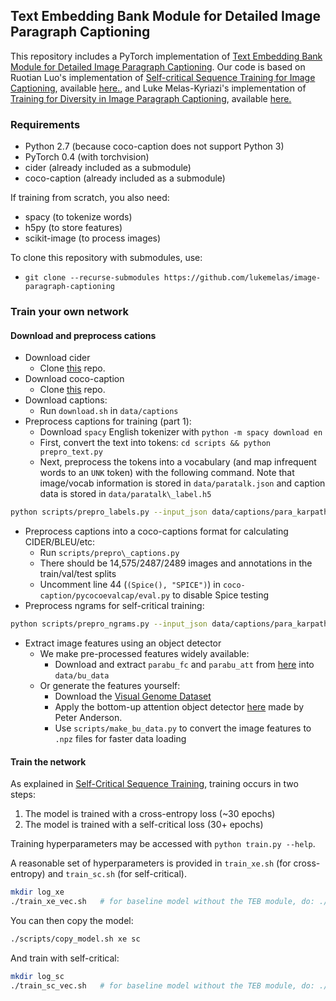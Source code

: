 ## Text Embedding Bank Module for Detailed Image Paragraph Captioning

This repository includes a PyTorch implementation of [Text Embedding Bank Module for Detailed Image Paragraph Captioning](https://openreview.net/forum?id=Sygt9yBtPS). Our code is based on Ruotian Luo's implementation of [Self-critical Sequence Training for Image Captioning](https://arxiv.org/abs/1612.00563), available [here.](https://github.com/ruotianluo/self-critical.pytorch), and Luke Melas-Kyriazi's implementation of [Training for Diversity in Image Paragraph Captioning](https://www.aclweb.org/anthology/D18-1084.pdf), available [here.](https://github.com/lukemelas/image-paragraph-captioning) 

### Requirements
* Python 2.7 (because coco-caption does not support Python 3)
* PyTorch 0.4 (with torchvision)
* cider (already included as a submodule)
* coco-caption (already included as a submodule)

If training from scratch, you also need:
* spacy (to tokenize words)
* h5py (to store features)
* scikit-image (to process images) 

To clone this repository with submodules, use:
* `git clone --recurse-submodules https://github.com/lukemelas/image-paragraph-captioning`

### Train your own network
#### Download and preprocess cations

* Download cider
  * Clone [this](https://github.com/ruotianluo/cider/tree/109eb4070b5e907a5db6ef2026a6347275f56381) repo.
* Download coco-caption
  * Clone [this](https://github.com/tylin/coco-caption/tree/3a9afb2682141a03e1cdc02b0df6770d2c884f6f) repo. 
* Download captions:
  *  Run `download.sh` in `data/captions`
* Preprocess captions for training (part 1): 
  * Download `spacy` English tokenizer with `python -m spacy download en`
  * First, convert the text into tokens: `cd scripts && python prepro_text.py`
  * Next, preprocess the tokens into a vocabulary (and map infrequent words to an `UNK` token) with the following command. Note that image/vocab information is stored in `data/paratalk.json` and caption data is stored in `data/paratalk\_label.h5`
```bash
python scripts/prepro_labels.py --input_json data/captions/para_karpathy_format.json --output_json data/paratalk.json --output_h5 data/paratalk
```
* Preprocess captions into a coco-captions format for calculating CIDER/BLEU/etc: 
  *  Run `scripts/prepro\_captions.py`
  *  There should be 14,575/2487/2489 images and annotations in the train/val/test splits
  *  Uncomment line 44 (`(Spice(), "SPICE")`) in `coco-caption/pycocoevalcap/eval.py` to disable Spice testing
* Preprocess ngrams for self-critical training:
```bash
python scripts/prepro_ngrams.py --input_json data/captions/para_karpathy_format.json --dict_json data/paratalk.json --output_pkl data/para_train --split train
```
* Extract image features using an object detector
  * We make pre-processed features widely available:
    * Download and extract `parabu_fc` and `parabu_att` from [here](https://drive.google.com/drive/folders/1-NRSGJw8JYdEJBJuCLlqbemYiUlbi5Xn) into `data/bu_data` 
  * Or generate the features yourself:
    * Download the [Visual Genome Dataset](https://visualgenome.org/api/v0/api_home.html)
    * Apply the bottom-up attention object detector [here](https://github.com/peteanderson80/bottom-up-attention) made by Peter Anderson.
    * Use `scripts/make_bu_data.py` to convert the image features to `.npz` files for faster data loading

#### Train the network

As explained in [Self-Critical Sequence Training](https://arxiv.org/abs/1612.00563), training occurs in two steps:
1. The model is trained with a cross-entropy loss (~30 epochs)
2. The model is trained with a self-critical loss (30+ epochs)

Training hyperparameters may be accessed with `python train.py --help`. 

A reasonable set of hyperparameters is provided in `train_xe.sh` (for cross-entropy) and `train_sc.sh` (for self-critical). 

```bash 
mkdir log_xe
./train_xe_vec.sh   # for baseline model without the TEB module, do: ./train_xe.sh
```

You can then copy the model:
```bash
./scripts/copy_model.sh xe sc
```

And train with self-critical:
```bash
mkdir log_sc
./train_sc_vec.sh   # for baseline model without the TEB module, do: ./train_sc.sh
```
